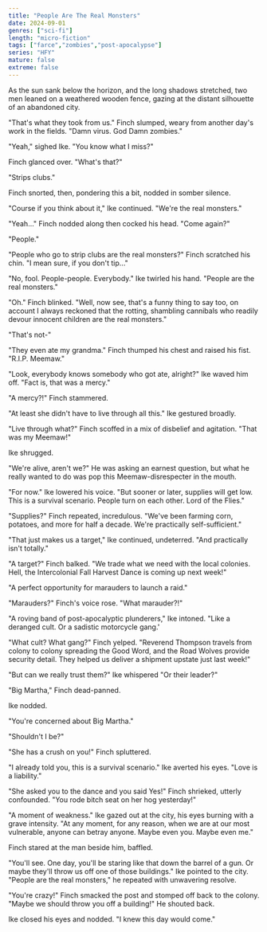 ```yaml
---
title: "People Are The Real Monsters"
date: 2024-09-01
genres: ["sci-fi"]
length: "micro-fiction"
tags: ["farce","zombies","post-apocalypse"]
series: "HFY"
mature: false
extreme: false
---
```

As the sun sank below the horizon, and the long shadows stretched, two men leaned on a weathered wooden fence, gazing at the distant silhouette of an abandoned city.

"That's what they took from us." Finch slumped, weary from another day's work in the fields. "Damn virus. God Damn zombies."

"Yeah," sighed Ike. "You know what I miss?"

Finch glanced over. "What's that?"

"Strips clubs."

Finch snorted, then, pondering this a bit, nodded in somber silence.

"Course if you think about it," Ike continued. "We're the real monsters."

"Yeah..." Finch nodded along then cocked his head. "Come again?"

"People."

"People who go to strip clubs are the real monsters?" Finch scratched his chin. "I mean sure, if you don't tip..."

"No, fool. People-people. Everybody." Ike twirled his hand. "People are the real monsters."

"Oh." Finch blinked. "Well, now see, that's a funny thing to say too, on account I always reckoned that the rotting, shambling cannibals who readily devour innocent children are the real monsters."

"That's not-"

"They even ate my grandma." Finch thumped his chest and raised his fist. "R.I.P. Meemaw."

"Look, everybody knows somebody who got ate, alright?" Ike waved him off. "Fact is, that was a mercy."

"A mercy?!" Finch stammered.

"At least she didn't have to live through all this." Ike gestured broadly.

"Live through what?" Finch scoffed in a mix of disbelief and agitation. "That was my Meemaw!"

Ike shrugged.

"We're alive, aren't we?" He was asking an earnest question, but what he really wanted to do was pop this Meemaw-disrespecter in the mouth.

"For now." Ike lowered his voice. "But sooner or later, supplies will get low. This is a survival scenario. People turn on each other. Lord of the Flies."

"Supplies?" Finch repeated, incredulous. "We've been farming corn, potatoes, and more for half a decade. We're practically self-sufficient."

"That just makes us a target," Ike continued, undeterred. "And practically isn't totally."

"A target?" Finch balked. "We trade what we need with the local colonies. Hell, the Intercolonial Fall Harvest Dance is coming up next week!"

"A perfect opportunity for marauders to launch a raid."

"Marauders?" Finch's voice rose. "What marauder?!"

"A roving band of post-apocalyptic plunderers," Ike intoned. "Like a deranged cult. Or a sadistic motorcycle gang.'

"What cult? What gang?" Finch yelped. "Reverend Thompson travels from colony to colony spreading the Good Word, and the Road Wolves provide security detail. They helped us deliver a shipment upstate just last week!"

"But can we really trust them?" Ike whispered "Or their leader?"

"Big Martha," Finch dead-panned.

Ike nodded.

"You're concerned about Big Martha."

"Shouldn't I be?"

"She has a crush on you!" Finch spluttered.

"I already told you, this is a survival scenario." Ike averted his eyes. "Love is a liability."

"She asked you to the dance and you said Yes!" Finch shrieked, utterly confounded. "You rode bitch seat on her hog yesterday!"

"A moment of weakness." Ike gazed out at the city, his eyes burning with a grave intensity. "At any moment, for any reason, when we are at our most vulnerable, anyone can betray anyone. Maybe even you. Maybe even me."

Finch stared at the man beside him, baffled.

"You'll see. One day, you'll be staring like that down the barrel of a gun. Or maybe they'll throw us off one of those buildings." Ike pointed to the city. "People are the real monsters," he repeated with unwavering resolve.

"You're crazy!" Finch smacked the post and stomped off back to the colony. "Maybe we should throw you off a building!" He shouted back.

Ike closed his eyes and nodded. "I knew this day would come."
